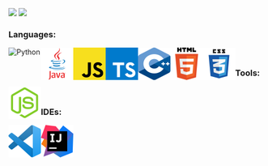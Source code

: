 ![](https://github.com/WiggleGiggle/github-stats/blob/master/generated/overview.svg)
![](https://github.com/WiggleGiggle/github-stats/blob/master/generated/languages.svg)

### Languages:   
<img src='./images/PythonLogo.png' alt='Python' width='64px' height='64px' align='left' />   

<img src='./images/JavaLogo.png' alt='Java' width='64px' height='64px' align='left' />   

<img src='./images/JavaScriptLogo.png' alt='JavaScript' width='64px' height='64px' align='left' />   

<img src='./images/TypeScriptLogo.png' alt='TypeScript' width='64px' height='64px' align='left' />  

<img src='./images/C++Logo.png' alt='C++' width='64px' height='64px' align='left' />   

<img src='./images/HTMLLogo.png' alt='HTML' width='64px' height='64px' align='left' />   

<img src='./images/CSSLogo.png' alt='CSS' width='64px' height='64px' align='left' /> <br>

### Tools:
<img src='./images/NodeJSLogo.png' alt='Node.js' width='64px' height='64px' align='left' /> <br>

### IDEs:
<img src='./images/VSCodeLogo.png' alt='Visual Studio Code' width='64px' height='64px' align='left' />
<img src='./images/IntelliJLogo.png' alt='IntelliJ' width='64px' height='64px' align='left' />
